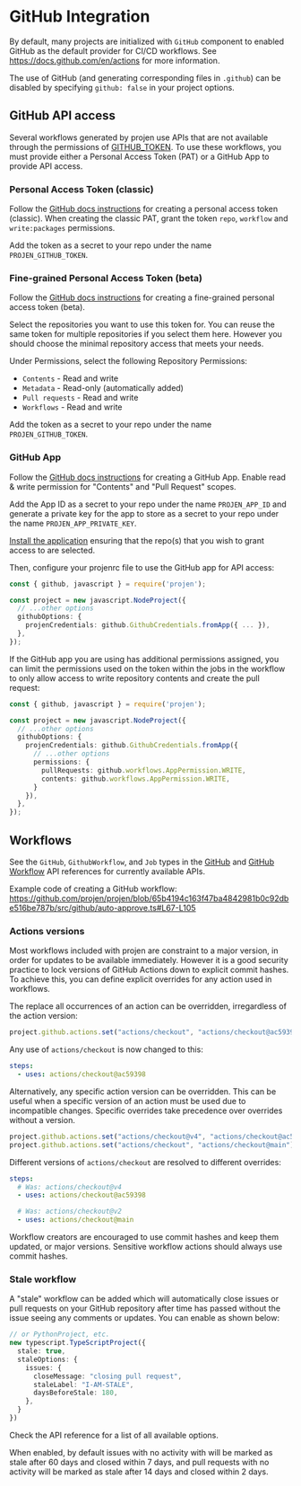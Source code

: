 # GitHub Integration

By default, many projects are initialized with `GitHub` component to enabled GitHub as the default provider for CI/CD workflows. See <https://docs.github.com/en/actions> for more information.

The use of GitHub (and generating corresponding files in `.github`) can be disabled by specifying `github: false` in your project options.

## GitHub API access

Several workflows generated by projen use APIs that are not available through
the permissions of [GITHUB_TOKEN]. To use these workflows, you must provide
either a Personal Access Token (PAT) or a GitHub App to provide API access.

[GITHUB_TOKEN]: https://docs.github.com/en/actions/security-guides/automatic-token-authentication

### Personal Access Token (classic)

Follow the [GitHub docs
instructions](https://docs.github.com/en/authentication/keeping-your-account-and-data-secure/creating-a-personal-access-token#creating-a-personal-access-token-classic)
for creating a personal access token (classic).
When creating the classic PAT, grant the token `repo`, `workflow` and `write:packages` permissions.

Add the token as a secret to your repo under the name `PROJEN_GITHUB_TOKEN`.

### Fine-grained Personal Access Token (beta)

Follow the [GitHub docs
instructions](https://docs.github.com/en/authentication/keeping-your-account-and-data-secure/creating-a-personal-access-token#creating-a-fine-grained-personal-access-token)
for creating a fine-grained personal access token (beta).

Select the repositories you want to use this token for.
You can reuse the same token for multiple repositories if you select them here.
However you should choose the minimal repository access that meets your needs.

Under Permissions, select the following Repository Permissions:

- `Contents` - Read and write
- `Metadata` - Read-only (automatically added)
- `Pull requests` - Read and write
- `Workflows` - Read and write

Add the token as a secret to your repo under the name `PROJEN_GITHUB_TOKEN`.

### GitHub App

Follow the [GitHub docs instructions](https://docs.github.com/en/developers/apps/building-github-apps/creating-a-github-app) for creating a GitHub App. Enable read & write permission for "Contents" and "Pull Request" scopes.

Add the App ID as a secret to your repo under the name `PROJEN_APP_ID` and generate a private key for the app to store as a secret to your repo under the name `PROJEN_APP_PRIVATE_KEY`.

[Install the application](https://docs.github.com/en/apps/using-github-apps/installing-your-own-github-app) ensuring that the repo(s) that you wish to grant access to are selected.

Then, configure your projenrc file to use the GitHub app for API access:

```ts
const { github, javascript } = require('projen');

const project = new javascript.NodeProject({
  // ...other options
  githubOptions: {
    projenCredentials: github.GithubCredentials.fromApp({ ... }),
  },
});
```

If the GitHub app you are using has additional permissions assigned, you can limit the permissions used on the token within the jobs in the workflow to only allow access to write repository contents and create the pull request:

```ts
const { github, javascript } = require('projen');

const project = new javascript.NodeProject({
  // ...other options
  githubOptions: {
    projenCredentials: github.GithubCredentials.fromApp({
      // ...other options
      permissions: {
        pullRequests: github.workflows.AppPermission.WRITE,
        contents: github.workflows.AppPermission.WRITE,
      }
    }),
  },
});
```

## Workflows

See the `GitHub`, `GithubWorkflow`, and `Job` types in the [GitHub](./../../api/github.md) and [GitHub Workflow](./../../api/github.workflows.md) API references for currently available APIs.

Example code of creating a GitHub workflow:
<https://github.com/projen/projen/blob/65b4194c163f47ba4842981b0c92dbe516be787b/src/github/auto-approve.ts#L67-L105>

### Actions versions

Most workflows included with projen are constraint to a major version, in order for updates to be available immediately.
However it is a good security practice to lock versions of GitHub Actions down to explicit commit hashes.
To achieve this, you can define explicit overrides for any action used in workflows.

The replace all occurrences of an action can be overridden, irregardless of the action version:

```ts
project.github.actions.set("actions/checkout", "actions/checkout@ac59398");
```

Any use of `actions/checkout` is now changed to this:

```yaml
steps:
  - uses: actions/checkout@ac59398
```

Alternatively, any specific action version can be overridden.
This can be useful when a specific version of an action must be used due to incompatible changes.
Specific overrides take precedence over overrides without a version.

```ts
project.github.actions.set("actions/checkout@v4", "actions/checkout@ac59398");
project.github.actions.set("actions/checkout", "actions/checkout@main");
```

Different versions of `actions/checkout` are resolved to different overrides:

```yaml
steps:
  # Was: actions/checkout@v4
  - uses: actions/checkout@ac59398

  # Was: actions/checkout@v2
  - uses: actions/checkout@main
```

Workflow creators are encouraged to use commit hashes and keep them updated, or major versions.
Sensitive workflow actions should always use commit hashes.

### Stale workflow

A "stale" workflow can be added which will automatically close issues or pull
requests on your GitHub repository after time has passed without the issue
seeing any comments or updates. You can enable as shown below:

```ts
// or PythonProject, etc.
new typescript.TypeScriptProject({
  stale: true,
  staleOptions: {
    issues: {
      closeMessage: "closing pull request",
      staleLabel: "I-AM-STALE",
      daysBeforeStale: 180,
    },
  }
})
```

Check the API reference for a list of all available options.

When enabled, by default issues with no activity with will be marked as stale
after 60 days and closed within 7 days, and pull requests with no activity will
be marked as stale after 14 days and closed within 2 days.

